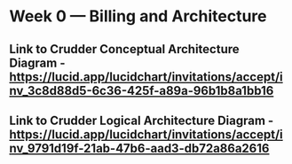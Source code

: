 # Week 0 — Billing and Architecture
## Link to Crudder Conceptual Architecture Diagram - https://lucid.app/lucidchart/invitations/accept/inv_3c8d88d5-6c36-425f-a89a-96b1b8a1bb16
## Link to Crudder Logical Architecture Diagram - https://lucid.app/lucidchart/invitations/accept/inv_9791d19f-21ab-47b6-aad3-db72a86a2616
